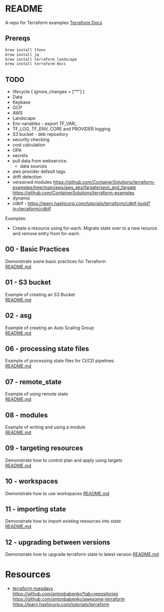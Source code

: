 # README 
A repo for Terraform examples 
[Terraform Docs](https://www.terraform.io/)

## Prereqs 

```sh
brew install tfenv
brew install jq
brew install terraform_landscape 
brew install terraform-docs
```

## TODO
*  lifecycle {
    ignore_changes = ["*"]
  }
* Data
* Keybase
* GCP 
* AWS
* Landscape
* Env variables - export TF_VAR_
* TF_LOG, TF_ENV, CORE and PROVIDER logging
* S3 bucket - deb repository
* security checking
* cost calculation
* OPA
* secrets
* pull data from webservice. 
  * data sources
* aws provider default tags.
* drift detection
* versioned modules
https://github.com/ContainerSolutions/terraform-examples/tree/main/aws/aws_eks/fargate/spot_and_fargate
https://github.com/ContainerSolutions/terraform-examples
* dynamic 
* cdktf - https://learn.hashicorp.com/tutorials/terraform/cdktf-build?in=terraform/cdktf

Examples:
* Create a resource using for-each.  Migrate state over to a new reource and remove entry from for-each.


## 00 - Basic Practices
Demonstrate some basic practices for Terraform  
[README.md](00_basic_practices/README.md)  

## 01 - S3 bucket
Example of creating an S3 Bucket  
[README.md](01_s3_bucket/README.md)  

## 02 - asg
Example of creating an Auto Scaling Group  
[README.md](02_asg/README.md)  

## 06 - processing state files 
Example of processing state files for CI/CD pipelines  
[README.md](06_processing_state_files/README.md)  

## 07 - remote_state
Example of using remote state  
[README.md](07_remote_state/README.md)

## 08 - modules
Example of writing and using a module  
[README.md](08_modules/README.md)

## 09 - targeting resources 
Demonstrate how to control plan and apply using targets   
[README.md](09_targeting_resources/README.md)

## 10 - workspaces
Demonstrate how to use workspaces
[README.md](10_workspaces/README.md)

## 11 - importing state
Demonstrate how to import existing resources into state  
[README.md](11_importing_state/README.md)

## 12 - upgrading between versions
Demonstrate how to upgrade terraform state to latest version
[README.md](12_upgrading/README.md)

# Resources
* [terraform-tuesdays](https://github.com/ned1313/terraform-tuesdays)  
https://github.com/antonbabenko?tab=repositories
https://github.com/antonbabenko/awesome-terraform
https://learn.hashicorp.com/tutorials/terraform